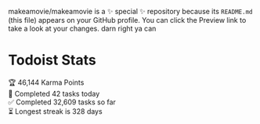 makeamovie/makeamovie is a ✨ special ✨ repository because its `README.md` (this file) appears on your GitHub profile.
You can click the Preview link to take a look at your changes. darn right ya can

# Todoist Stats

<!-- TODO-IST:START -->
🏆  46,144 Karma Points           
🌸  Completed 42 tasks today           
✅  Completed 32,609 tasks so far           
⏳  Longest streak is 328 days
<!-- TODO-IST:END -->
